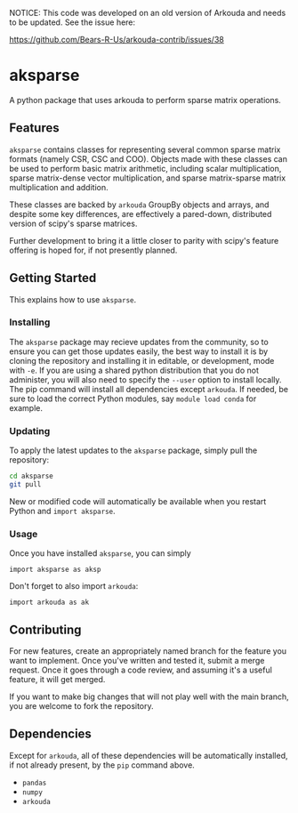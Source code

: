 NOTICE: This code was developed on an old version of Arkouda and needs to be updated. See the issue here:

https://github.com/Bears-R-Us/arkouda-contrib/issues/38


# aksparse

A python package that uses arkouda to perform sparse matrix operations.

## Features

`aksparse` contains classes for representing  several common sparse matrix formats (namely CSR, CSC and COO). 
Objects made with these classes can be used to perform basic matrix arithmetic,
including scalar multiplication, sparse matrix-dense vector multiplication, and 
sparse matrix-sparse matrix multiplication and addition.

These classes are backed by `arkouda` GroupBy objects and arrays, and despite some key differences, 
are effectively a pared-down, distributed version of scipy's sparse matrices.

Further development to bring it a little closer to parity with scipy's feature offering is hoped for, if not
presently planned.


## Getting Started

This explains how to use `aksparse`.

### Installing

The `aksparse` package may recieve updates from the community, so to ensure you can get those updates easily, the best way to install it is by cloning the repository and installing it in editable, or development, mode with `-e`. If you are using a shared python distribution that you do not administer, you will also need to specify the `--user` option to install locally. The pip command will install all dependencies except `arkouda`. If needed, be sure to load the correct Python modules, say `module load conda` for example.


### Updating

To apply the latest updates to the `aksparse` package, simply pull the repository:

```bash
cd aksparse
git pull
```

New or modified code will automatically be available when you restart Python and `import aksparse`.

### Usage

Once you have installed `aksparse`, you can simply

`import aksparse as aksp`

Don't forget to also import `arkouda`:

`import arkouda as ak`

## Contributing

For new features, create an appropriately named branch for the feature you want to implement. Once you've written and tested it, submit a merge request. Once it goes through a code review, and assuming it's a useful feature, it will get merged.

If you want to make big changes that will not play well with the main branch, you are welcome to fork the repository.

## Dependencies

Except for `arkouda`, all of these dependencies will be automatically installed, if not already present, by the `pip` command above.

* `pandas`
* `numpy`
* `arkouda`
